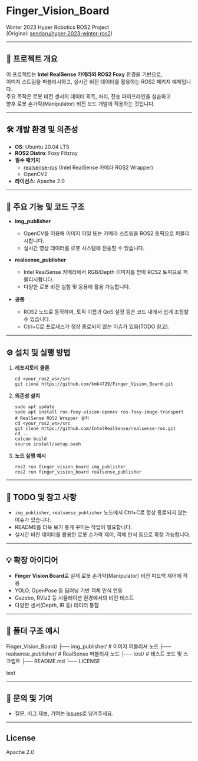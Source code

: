 # Finger_Vision_Board

Winter 2023 Hyper Robotics ROS2 Project  
(Original: [sendoru/hyper-2023-winter-ros2](https://github.com/sendoru/hyper-2023-winter-ros2))

---

## 📌 프로젝트 개요

이 프로젝트는 **Intel RealSense 카메라와 ROS2 Foxy** 환경을 기반으로,  
이미지 스트림을 퍼블리시하고, 실시간 비전 데이터를 활용하는 ROS2 패키지 예제입니다.  
주요 목적은 로봇 비전 센서의 데이터 획득, 처리, 전송 파이프라인을 실습하고  
향후 로봇 손가락(Manipulator) 비전 보드 개발에 적용하는 것입니다.

---

## 🛠️ 개발 환경 및 의존성

- **OS**: Ubuntu 20.04 LTS
- **ROS2 Distro**: Foxy Fitzroy
- **필수 패키지**
  - [realsense-ros](https://github.com/IntelRealSense/realsense-ros) (Intel RealSense 카메라 ROS2 Wrapper)
  - OpenCV2
- **라이선스**: Apache 2.0

---

## 🚀 주요 기능 및 코드 구조

- **img_publisher**  
  - OpenCV를 이용해 이미지 파일 또는 카메라 스트림을 ROS2 토픽으로 퍼블리시합니다.
  - 실시간 영상 데이터를 로봇 시스템에 전송할 수 있습니다.

- **realsense_publisher**  
  - Intel RealSense 카메라에서 RGB/Depth 이미지를 받아 ROS2 토픽으로 퍼블리시합니다.
  - 다양한 로봇 비전 실험 및 응용에 활용 가능합니다.

- **공통**  
  - ROS2 노드로 동작하며, 토픽 이름과 QoS 설정 등은 코드 내에서 쉽게 조정할 수 있습니다.
  - Ctrl+C로 프로세스가 정상 종료되지 않는 이슈가 있음(TODO 참고).

---

## ⚙️ 설치 및 실행 방법

1. **레포지토리 클론**
    ```
    cd <your_ros2_ws>/src
    git clone https://github.com/kmk4729/Finger_Vision_Board.git
    ```

2. **의존성 설치**
    ```
    sudo apt update
    sudo apt install ros-foxy-vision-opencv ros-foxy-image-transport
    # RealSense ROS2 Wrapper 설치
    cd <your_ros2_ws>/src
    git clone https://github.com/IntelRealSense/realsense-ros.git
    cd ..
    colcon build
    source install/setup.bash
    ```

3. **노드 실행 예시**
    ```
    ros2 run finger_vision_board img_publisher
    ros2 run finger_vision_board realsense_publisher
    ```

---

## 📝 TODO 및 참고 사항

- `img_publisher`, `realsense_publisher` 노드에서 Ctrl+C로 정상 종료되지 않는 이슈가 있습니다.
- README를 더욱 보기 좋게 꾸미는 작업이 필요합니다.
- 실시간 비전 데이터를 활용한 로봇 손가락 제어, 객체 인식 등으로 확장 가능합니다.

---

## 💡 확장 아이디어

- **Finger Vision Board**로 실제 로봇 손가락(Manipulator) 비전 피드백 제어에 적용
- YOLO, OpenPose 등 딥러닝 기반 객체 인식 연동
- Gazebo, RViz2 등 시뮬레이션 환경에서의 비전 테스트
- 다양한 센서(Depth, IR 등) 데이터 통합

---

## 📂 폴더 구조 예시

Finger_Vision_Board/
├── img_publisher/ # 이미지 퍼블리셔 노드
├── realsense_publisher/ # RealSense 퍼블리셔 노드
├── test/ # 테스트 코드 및 스크립트
├── README.md
└── LICENSE

text

---

## 📮 문의 및 기여

- 질문, 버그 제보, 기여는 [Issues](https://github.com/kmk4729/Finger_Vision_Board/issues)로 남겨주세요.

---

## License

Apache 2.0